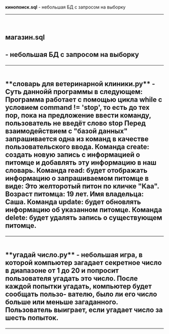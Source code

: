 <br />**кинопоиск.sql** - небольшая БД с запросом на выборку
<hr>
<br /><h2>магазин.sql<h2/> - небольшая БД с запросом на выборку 
<hr>
<br />**словарь для ветеринарной клиники.py** - Суть даннойй программы в следующем: Программа работает с помощью цикла while с условием command != 'stop', то есть до тех пор, пока на предложение ввести команду, пользователь не введёт слово stop Перед взаимодействием с "базой данных" запрашивается одна из команд в качестве пользовательского ввода. Команда create: создать новую запись с информацией о питомце и добавлять эту информацию в наш словарь. Команда read: будет отображать информацию о запрашиваемом питомце в виде: Это желторотый питон по кличке "Каа". Возраст питомца: 19 лет. Имя владельца: Саша. Команда update: будет обновлять информацию об указанном питомце. Команда delete: будет удалять запись о существующем питомце.
<hr>
<br />**угадай число.py** - небольшая игра, в которой компьютер загадает секретное число в диапазоне от 1 до 20 и попросит пользователя угадать это число. После каждой попытки угадать, компьютер будет сообщать пользо- вателю, было ли его число больше или меньше загаданного. Пользователь выиграет, если угадает число за шесть попыток. 
<hr>
